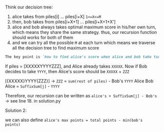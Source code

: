 Think our decision tree:

1. alice takes from piles[i] ... piles[i+X] `1<=X<=M`
2. then, bob takes from piles[i+X+1] ... piles[i+X+1+X']
3. alice and bob always takes optimal maximum score in his/her own turn,
   which means they share the same strategy.
   thus, our recursion function should works for both of them
4. and we can try all the possible `M` at each turn which means we traverse all the decision tree to find maximum score

```markdown
The key point is `how to find alice's score when alice and bob take turns in recursion` ?
```

If piles = [XXXXXYYYYZZZ], and Alice already takes `XXXXX`.
Now if Bob decides to take `YYYY`, then Alice's score should be `XXXXX` + `ZZZ`

[{XXXXX}YYYY{ZZZ}] -> `ZZZ` = `sum(rest of piles)` - Bob's `YYYY`
 Alice  Bob  Alice          = `SuffixSum[j]` - `YYYY`

Therefore, our recursion can be written as `alice's + SuffixSum[j] - Bob's`
-> see line 18. in solution.py

Solution 2:

we can also define `alice's max points = total points - min(bob's points)`